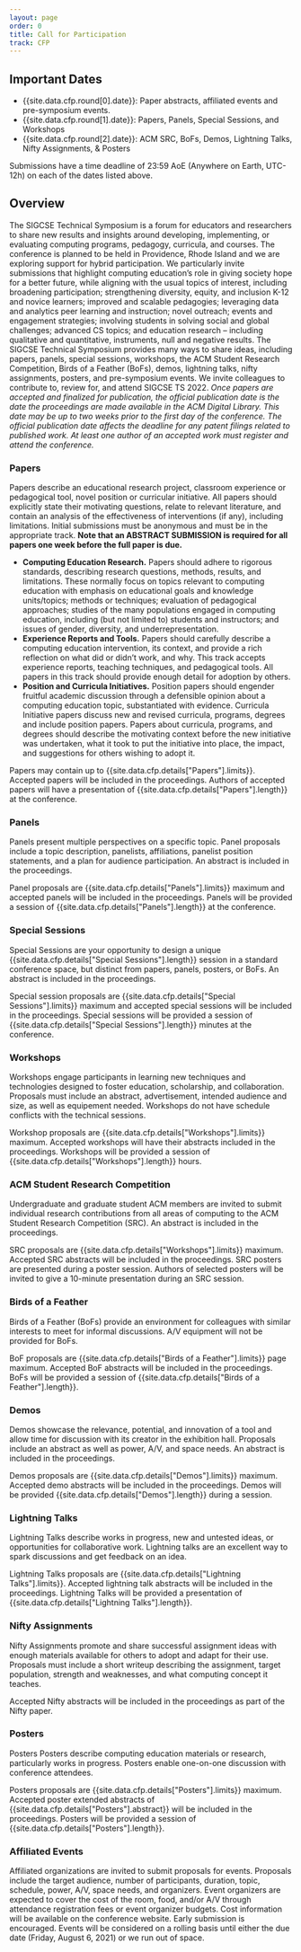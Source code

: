 ```yaml
---
layout: page
order: 0
title: Call for Participation
track: CFP
---
```


## Important Dates
* {{site.data.cfp.round[0].date}}: Paper abstracts, affiliated events and pre-symposium events.
* {{site.data.cfp.round[1].date}}: Papers, Panels, Special Sessions, and Workshops
* {{site.data.cfp.round[2].date}}: ACM SRC, BoFs, Demos, Lightning Talks, Nifty Assignments, & Posters

Submissions have a time deadline of 23:59 AoE (Anywhere on Earth, UTC-12h) on each of the dates listed above.

## Overview
The SIGCSE Technical Symposium is a forum for educators and researchers to share new results and insights around developing, implementing, or evaluating computing programs, pedagogy, curricula, and courses. The conference is planned to be held in Providence, Rhode Island and we are exploring support for hybrid participation. We particularly invite submissions that highlight computing education’s role in giving society hope for a better future, while aligning with the usual topics of interest, including broadening participation; strengthening diversity, equity, and inclusion K-12 and novice learners; improved and scalable pedagogies; leveraging data and analytics peer learning and instruction; novel outreach; events and engagement strategies; involving students in solving social and global challenges; advanced CS topics; and education research – including qualitative and quantitative, instruments, null and negative results. The SIGCSE Technical Symposium provides many ways to share ideas, including papers, panels, special sessions, workshops, the ACM Student Research Competition, Birds of a Feather (BoFs), demos, lightning talks, nifty assignments, posters, and pre-symposium events. We invite colleagues to contribute to, review for, and attend SIGCSE TS 2022. *Once papers are accepted and finalized for publication, the official publication date is the date the proceedings are made available in the ACM Digital Library. This date may be up to two weeks prior to the first day of the conference. The official publication date affects the deadline for any patent filings related to published work. At least one author of an accepted work must register and attend the conference.*


<!--
The SIGCSE Technical Symposium is a forum for educators and researchers to share new results and insights around developing, implementing, or evaluating computing programs, pedagogy, curricula, and courses. We are planning to go to Canada! This will mark the first time the technical symposium is hosted outside of the US. With this momentous decision, in addition to the usual tracks, we invite submissions that seek to **expand opportunities in computing education**. We welcome submissions on the topics of broadening participation and diversity, K-12 and novice learners, improved and scalable pedagogies, leveraging data and analytics to improve learning, peer learning and instruction, novel outreach, events and engagement strategies, involving students in solving social and global challenges, advanced CS topics, and education research – including qualitative and quantitative, instruments, null and negative results. The SIGCSE Technical Symposium encourages many ways to share ideas, including 
[Papers](/authors/papers), 
[Panels](/authors/panels), 
[Special Sessions](/authors/specialsessions), 
[Workshops](/authors/workshops), 
the [ACM Student Research Competition](/authors/src), 
[Birds of a Feather (BoFs)](/authors/bofs), 
[Demos](/authors/demos), 
[Lightning Talks](/authors/lightningtalks), 
[Nifty Assignments](/authors/nifty), & 
[Posters](/authors/posters),
[Affiliated Events](/authors/affiliated),
and [Pre-Symposium Events](/authors/presymposium).
**We invite colleagues to contribute to, review for, and attend SIGCSE TS 2022**. 


### Reviewing
[Learn more about reviewing](/reviewers/) and [sign up to volunteer as a reviewer or APC](/reviewers/signup/). Reviewers play an important role in providing feedback to authors and in helping to identify the works that make up the confference.

-->

### Papers
Papers describe an educational research project, classroom experience or pedagogical tool, novel position or curricular initiative. All papers should explicitly state their motivating questions, relate to relevant literature, and contain an analysis of the effectiveness of interventions (if any), including limitations. Initial submissions must be anonymous and must be in the appropriate track. **Note that an ABSTRACT SUBMISSION is required for all papers one week before the full paper is due.**
* **Computing Education Research.** Papers should adhere to rigorous standards, describing research questions, methods, results, and limitations. These normally focus on topics relevant to computing education with emphasis on educational goals and knowledge units/topics; methods or techniques; evaluation of pedagogical approaches; studies of the many populations engaged in computing education, including (but not limited to) students and instructors; and issues of gender, diversity, and underrepresentation.
* **Experience Reports and Tools.** Papers should carefully describe a computing education intervention, its context, and provide a rich reflection on what did or didn’t work, and why. This track accepts experience reports, teaching techniques, and pedagogical tools. All papers in this track should provide enough detail for adoption by others.
* **Position and Curricula Initiatives.** Position papers should engender fruitful academic discussion through a defensible opinion about a computing education topic, substantiated with evidence. Curricula Initiative papers discuss new and revised curricula, programs, degrees and include position papers. Papers about curricula, programs, and degrees should describe the motivating context before the new initiative was undertaken, what it took to put the initiative into place, the impact, and suggestions for others wishing to adopt it.

Papers may contain up to {{site.data.cfp.details["Papers"].limits}}. Accepted papers will be included in the proceedings. Authors of accepted papers will have a presentation of {{site.data.cfp.details["Papers"].length}} at the conference.

### Panels
Panels present multiple perspectives on a specific topic. Panel proposals include a topic description, panelists, affiliations, panelist position statements, and a plan for audience participation. An abstract is included in the proceedings.

Panel proposals are {{site.data.cfp.details["Panels"].limits}} maximum and accepted panels will be included in the proceedings. Panels will be provided a session of {{site.data.cfp.details["Panels"].length}} at the conference.

### Special Sessions
Special Sessions are your opportunity to design a unique {{site.data.cfp.details["Special Sessions"].length}} session in a standard conference space, but distinct from papers, panels, posters, or BoFs. An abstract is included in the proceedings.

Special session proposals are {{site.data.cfp.details["Special Sessions"].limits}} maximum and accepted special sessions will be included in the proceedings. Special sessions will be provided a session of {{site.data.cfp.details["Special Sessions"].length}} minutes at the conference.

### Workshops
Workshops engage participants in learning new techniques and technologies designed to foster education, scholarship, and collaboration. Proposals must include an abstract, advertisement, intended audience and size, as well as equipement needed. Workshops do not have schedule conflicts with the technical sessions. 

Workshop proposals are {{site.data.cfp.details["Workshops"].limits}} maximum. Accepted workshops will have their abstracts included in the proceedings. Workshops will be provided a session of {{site.data.cfp.details["Workshops"].length}} hours.


### ACM Student Research Competition
Undergraduate and graduate student ACM members are invited to submit individual research contributions from all areas of computing to the ACM Student Research Competition (SRC). An abstract is included in the proceedings.

SRC proposals are {{site.data.cfp.details["Workshops"].limits}} maximum. Accepted SRC abstracts will be included in the proceedings. SRC posters are presented during a poster session. Authors of selected posters will be invited to give a 10-minute presentation during an SRC session.

### Birds of a Feather
Birds of a Feather (BoFs) provide an environment for colleagues with similar interests to meet for informal discussions. A/V equipment will not be provided for BoFs.

BoF proposals are {{site.data.cfp.details["Birds of a Feather"].limits}} page maximum. Accepted BoF abstracts will be included in the proceedings. BoFs will be provided a session of {{site.data.cfp.details["Birds of a Feather"].length}}.

### Demos
Demos showcase the relevance, potential, and innovation of a tool and allow time for discussion with its creator in the exhibition hall. Proposals include an abstract as well as power, A/V, and space needs. An abstract is included in the proceedings.

Demos proposals are {{site.data.cfp.details["Demos"].limits}} maximum. Accepted demo abstracts will be included in the proceedings. Demos will be provided {{site.data.cfp.details["Demos"].length}} during a session.

### Lightning Talks
Lightning Talks describe works in progress, new and untested ideas, or opportunities for collaborative work. Lightning talks are an excellent way to spark discussions and get feedback on an idea.

Lightning Talks proposals are {{site.data.cfp.details["Lightning Talks"].limits}}. Accepted lightning talk abstracts will be included in the proceedings. Lightning Talks will be provided a presentation of {{site.data.cfp.details["Lightning Talks"].length}}.

### Nifty Assignments
Nifty Assignments promote and share successful assignment ideas with enough materials available for others to adopt and adapt for their use. Proposals must include a short writeup describing the assignment, target population, strength and weaknesses, and what computing concept it teaches.

<!--
See the detailed [Nifty Assignments](/authors/nifty) author guidelines for the required material that needs to be submitted as a Zip archive.
-->

Accepted Nifty abstracts will be included in the proceedings as part of the Nifty paper. 

### Posters
Posters Posters describe computing education materials or research, particularly works in progress. Posters enable one-on-one discussion with conference attendees. 

Posters proposals are {{site.data.cfp.details["Posters"].limits}} maximum. Accepted poster extended abstracts of {{site.data.cfp.details["Posters"].abstract}} will be included in the proceedings. Posters will be provided a session of {{site.data.cfp.details["Posters"].length}}.


### Affiliated Events
Affiliated organizations are invited to submit proposals for events. Proposals include the target audience, number of participants, duration, topic, schedule, power, A/V, space needs, and organizers.  Event organizers are expected to cover the cost of the room, food, and/or A/V through attendance registration fees or event organizer budgets. Cost information will be available on the conference website. Early submission is encouraged. Events will be considered on a rolling basis until either the due date (Friday, August 6, 2021) or we run out of space.

<!--
More details are available on the author guidelines:
* [Pre-Symposium Events](/authors/presymposium)
* [Affiliated Events](/authors/affiliated)
-->
